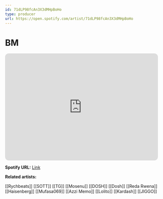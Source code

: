 ```yaml
---
id: 71dLP98fcAn3X3dMHpBoHo
type: producer
url: https://open.spotify.com/artist/71dLP98fcAn3X3dMHpBoHo
---
```

# BM

<iframe style="border-radius:12px" src="https://open.spotify.com/embed/artist/71dLP98fcAn3X3dMHpBoHo" width="100%" height="352" frameBorder="0" allowfullscreen="" allow="autoplay; clipboard-write; encrypted-media; fullscreen; picture-in-picture" loading="lazy"></iframe>

**Spotify URL:** [Link](https://open.spotify.com/artist/71dLP98fcAn3X3dMHpBoHo)

**Related artists:**

[[Rychbeats]]
[[SOTT]]
[[TG]]
[[Mosenu]]
[[DOSH]]
[[Dosh]]
[[Reda Rwena]]
[[Haisenberg]]
[[Mufasa069]]
[[Azzi Memo]]
[[Lolito]]
[[Kardash]]
[[JIGGO]]
